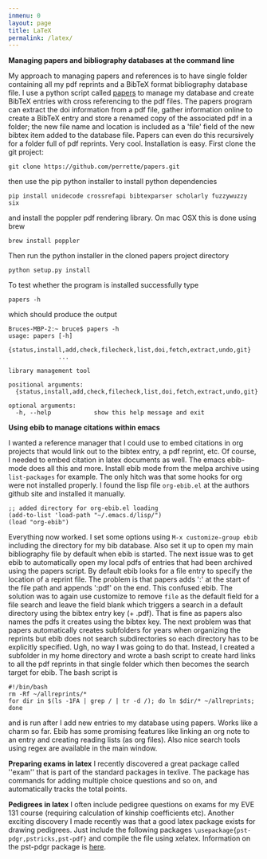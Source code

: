 ```yaml
---
inmenu: 0
layout: page
title: LaTeX
permalink: /latex/
---
```


**Managing papers and bibliography databases at the command line**

My approach to managing papers and references is to have single folder
containing all my pdf reprints and a BibTeX format bibliography database file. I use
a python script called [papers](https://github.com/perrette/papers) to
manage my database and create BibTeX entries with cross referencing to the pdf files. The
papers program can extract the doi information from a pdf file, gather
information online to create a BibTeX entry and store a renamed copy
of the associated pdf in a folder; the new file name and location is
included as a 'file' field of the new bibtex item added to  the
database file. Papers can even do this recursively
for a folder full of pdf reprints. Very cool. Installation is
easy. First clone the git project:
```
git clone https://github.com/perrette/papers.git
```
then use the pip python installer to install python dependencies
```
pip install unidecode crossrefapi bibtexparser scholarly fuzzywuzzy six
```
and install the poppler pdf rendering library. On mac OSX this is done
using brew
```
brew install poppler
```
Then run the python installer in the cloned papers project directory
```
python setup.py install
```
To test whether the program is installed successfully type
```
papers -h
```
which should produce the output
```
Bruces-MBP-2:~ bruce$ papers -h
usage: papers [-h]
              {status,install,add,check,filecheck,list,doi,fetch,extract,undo,git}
              ...

library management tool

positional arguments:
  {status,install,add,check,filecheck,list,doi,fetch,extract,undo,git}

optional arguments:
  -h, --help            show this help message and exit

```

**Using ebib to manage citations within emacs**

I wanted a reference manager that I could use to embed citations in
org projects that would link out to the bibtex entry, a pdf reprint,
etc. Of course, I needed to embed citation in latex documents as
well. The emacs ebib-mode does all this and more. Install ebib mode from
the melpa archive using `list-packages` for example. The only hitch
was that some hooks for org were not installed properly. I found the
lisp file `org-ebib.el` at the authors github site and installed it manually. 

```
;; added directory for org-ebib.el loading
(add-to-list 'load-path "~/.emacs.d/lisp/")
(load "org-ebib")
```
Everything now worked. I set some options using `M-x customize-group
ebib` including the directory for my bib database. Also set it up to
open my main bibliography file by default when ebib is started. The next issue was
to get ebib to automatically open my local pdfs of entries that had
been archived using the papers script. By default ebib looks for a
file entry to specify the location of a reprint file. The problem is
that papers adds ':' at the start of the file path and appends ':pdf'
on the end. This confused ebib. The solution was to again use
customize to remove `file` as the default field for a file search and
leave the field blank which triggers a search in a default directory
using the bibtex entry key (+ .pdf). That is fine as papers also names the pdfs
it creates using the bibtex key. The next problem was that papers
automatically creates subfolders for years when organizing the
reprints but ebib does not search subdirectories so each directory has
to be explicitly specified. Ugh, no way I was going to do
that. Instead, I created a subfolder in my home directory and wrote a
bash script to create hard links to all the pdf reprints in that
single folder which then becomes the search target for ebib. The bash
script is
```
#!/bin/bash
rm -Rf ~/allreprints/*
for dir in $(ls -1FA | grep / | tr -d /); do ln $dir/* ~/allreprints; done
```
and is run after I add new entries to my database using papers. Works
like a charm so far. Ebib has some promising features like linking an
org note to an entry and creating reading lists (as org files). Also
nice search tools using regex are available in the main window.

**Preparing exams in latex**
I recently discovered a great package called ''exam'' that is part of the standard packages in texlive.
The package has commands for adding multiple choice questions and so on, and automatically tracks
the total points.

**Pedigrees in latex**
I often include pedigree questions on exams for my EVE 131 course (requiring calculation of kinship coefficients etc). Another exciting discovery I made recently was that a good latex package exists for drawing pedigrees. Just include the following packages ```\usepackage{pst-pdgr,pstricks,pst-pdf}``` and compile the file using xelatex. Information on the pst-pdgr package is [here](https://ctan.org/pkg/pst-pdgr?lang=en).
